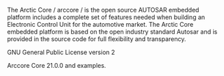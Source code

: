 The Arctic Core / arccore / is the open source AUTOSAR embedded platform includes a
complete set of features needed when building
an Electronic Control Unit for the automotive
market. The Arctic Core embedded platform is
based on the open industry standard Autosar and
is provided in the source code for full flexibility and
transparency.


GNU General Public License version 2




Arccore Core 21.0.0 and examples.
